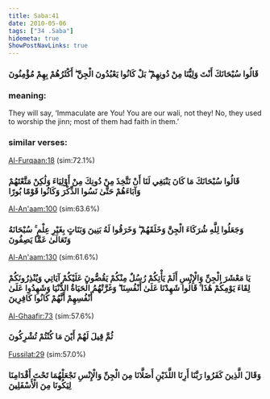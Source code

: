 ```yaml
---
title: Saba:41
date: 2010-05-06
tags: ["34 .Saba"]
hidemeta: true 
ShowPostNavLinks: true 
---
```

### قَالُوا سُبْحَانَكَ أَنْتَ وَلِيُّنَا مِنْ دُونِهِمْ ۖ بَلْ كَانُوا يَعْبُدُونَ الْجِنَّ ۖ أَكْثَرُهُمْ بِهِمْ مُؤْمِنُونَ
### meaning: 
They will say, ‘Immaculate are You! You are our wali, not they! No, they used to worship the jinn; most of them had faith in them.’
### similar verses: 

[Al-Furqaan:18](/25/18) (sim:72.1%)

### قَالُوا سُبْحَانَكَ مَا كَانَ يَنْبَغِي لَنَا أَنْ نَتَّخِذَ مِنْ دُونِكَ مِنْ أَوْلِيَاءَ وَلَٰكِنْ مَتَّعْتَهُمْ وَآبَاءَهُمْ حَتَّىٰ نَسُوا الذِّكْرَ وَكَانُوا قَوْمًا بُورًا

[Al-An'aam:100](/6/100) (sim:63.6%)

### وَجَعَلُوا لِلَّهِ شُرَكَاءَ الْجِنَّ وَخَلَقَهُمْ ۖ وَخَرَقُوا لَهُ بَنِينَ وَبَنَاتٍ بِغَيْرِ عِلْمٍ ۚ سُبْحَانَهُ وَتَعَالَىٰ عَمَّا يَصِفُونَ

[Al-An'aam:130](/6/130) (sim:61.6%)

### يَا مَعْشَرَ الْجِنِّ وَالْإِنْسِ أَلَمْ يَأْتِكُمْ رُسُلٌ مِنْكُمْ يَقُصُّونَ عَلَيْكُمْ آيَاتِي وَيُنْذِرُونَكُمْ لِقَاءَ يَوْمِكُمْ هَٰذَا ۚ قَالُوا شَهِدْنَا عَلَىٰ أَنْفُسِنَا ۖ وَغَرَّتْهُمُ الْحَيَاةُ الدُّنْيَا وَشَهِدُوا عَلَىٰ أَنْفُسِهِمْ أَنَّهُمْ كَانُوا كَافِرِينَ

[Al-Ghaafir:73](/40/73) (sim:57.6%)

### ثُمَّ قِيلَ لَهُمْ أَيْنَ مَا كُنْتُمْ تُشْرِكُونَ

[Fussilat:29](/41/29) (sim:57.0%)

### وَقَالَ الَّذِينَ كَفَرُوا رَبَّنَا أَرِنَا اللَّذَيْنِ أَضَلَّانَا مِنَ الْجِنِّ وَالْإِنْسِ نَجْعَلْهُمَا تَحْتَ أَقْدَامِنَا لِيَكُونَا مِنَ الْأَسْفَلِينَ
